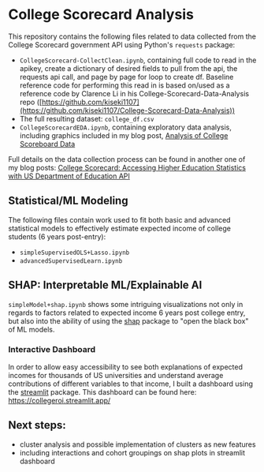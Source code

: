 # College Scorecard Analysis

This repository contains the following files related to data collected from the College Scorecard government API using Python's `requests` package:

* `CollegeScorecard-CollectClean.ipynb`, containing full code to read in the apikey, create a dictionary of desired fields to pull from the api, the requests api call, and page by page for loop to create df. Baseline reference code for performing this read in is based on/used as a reference code by Clarence Li in his College-Scorecard-Data-Analysis repo ([https://github.com/kiseki1107](https://github.com/kiseki1107/College-Scorecard-Data-Analysis))
* The full resulting dataset: `college_df.csv`
* `CollegeScorecardEDA.ipynb`, containing exploratory data analysis, including graphics included in my blog post, [Analysis of College Scoreboard Data](https://runstats21.github.io/stat-386-projects/2022/11/18/csb-eda.html)

Full details on the data collection process can be found in another one of my blog posts: [College Scorecard: Accessing Higher Education Statistics with US Department of Education API](https://runstats21.github.io/stat-386-projects/2022/10/17/webscraping-post.html)

## Statistical/ML Modeling
The following files contain work used to fit both basic and advanced statistical models to effectively estimate expected income of college students (6 years post-entry):
- `simpleSupervisedOLS+Lasso.ipynb`
- `advancedSupervisedLearn.ipynb`

## SHAP: Interpretable ML/Explainable AI
`simpleModel+shap.ipynb` shows some intriguing visualizations not only in regards to factors related to expected income 6 years post college entry, but also into the ability of using the [shap](https://shap.readthedocs.io/en/latest/index.html) package to "open the black box" of ML models.

### Interactive Dashboard
In order to allow easy accessibility to see both explanations of expected incomes for thousands of US universities and understand average contributions of different variables to that income, I built a dashboard using the [streamlit](https://streamlit.io/) package. This dashboard can be found here: https://collegeroi.streamlit.app/

## Next steps:
- cluster analysis and possible implementation of clusters as new features
- including interactions and cohort groupings on shap plots in streamlit dashboard
